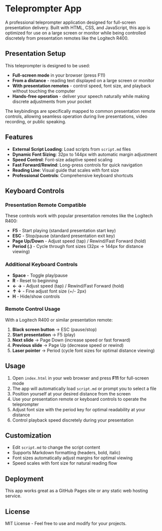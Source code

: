 # Teleprompter App

A professional teleprompter application designed for full-screen presentation delivery. Built with HTML, CSS, and JavaScript, this app is optimized for use on a large screen or monitor while being controlled discretely from presentation remotes like the Logitech R400.

## Presentation Setup

This teleprompter is designed to be used:
- **Full-screen mode** in your browser (press F11)
- **From a distance** - reading text displayed on a large screen or monitor
- **With presentation remotes** - control speed, font size, and playback without touching the computer
- **Hands-free operation** - deliver your speech naturally while making discrete adjustments from your pocket

The keybindings are specifically mapped to common presentation remote controls, allowing seamless operation during live presentations, video recording, or public speaking.

## Features

- **External Script Loading**: Load scripts from `script.md` files
- **Dynamic Font Sizing**: 32px to 144px with automatic margin adjustment
- **Speed Control**: Font-size adaptive speed scaling
- **Fast Forward/Rewind**: Long-press controls for quick navigation
- **Reading Line**: Visual guide that scales with font size
- **Professional Controls**: Comprehensive keyboard shortcuts

## Keyboard Controls

### Presentation Remote Compatible
These controls work with popular presentation remotes like the Logitech R400:

- **F5** - Start playing (standard presentation start key)
- **ESC** - Stop/pause (standard presentation exit key)
- **Page Up/Down** - Adjust speed (tap) / Rewind/Fast Forward (hold)
- **Period (.)** - Cycle through font sizes (32px → 144px for distance viewing)

### Additional Keyboard Controls
- **Space** - Toggle play/pause
- **R** - Reset to beginning
- **← →** - Adjust speed (tap) / Rewind/Fast Forward (hold)
- **↑ ↓** - Fine adjust font size (+/- 2px)
- **H** - Hide/show controls

### Remote Control Usage
With a Logitech R400 or similar presentation remote:
1. **Black screen button** → ESC (pause/stop)
2. **Start presentation** → F5 (play)
3. **Next slide** → Page Down (increase speed or fast forward)
4. **Previous slide** → Page Up (decrease speed or rewind)
5. **Laser pointer** → Period (cycle font sizes for optimal distance viewing)

## Usage

1. Open `index.html` in your web browser and press **F11** for full-screen mode
2. The app will automatically load `script.md` or prompt you to select a file
3. Position yourself at your desired distance from the screen
4. Use your presentation remote or keyboard controls to operate the teleprompter
5. Adjust font size with the period key for optimal readability at your distance
6. Control playback speed discretely during your presentation

## Customization

- Edit `script.md` to change the script content
- Supports Markdown formatting (headers, bold, italic)
- Font sizes automatically adjust margins for optimal viewing
- Speed scales with font size for natural reading flow

## Deployment

This app works great as a GitHub Pages site or any static web hosting service.

## License

MIT License - Feel free to use and modify for your projects.
